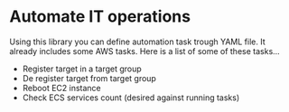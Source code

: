 # Automate IT operations

Using this library you can define automation task trough YAML file.
It already includes some AWS tasks. Here is a list of some of these tasks...
* Register target in a target group
* De register target from target group
* Reboot EC2 instance
* Check ECS services count (desired against running tasks)